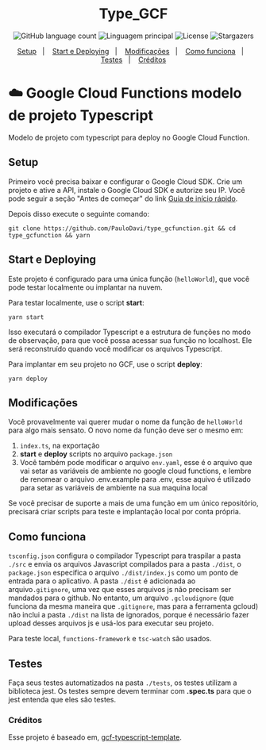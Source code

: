 <h1 align="center">Type_GCF</h1>
<p align="center">
  <img alt="GitHub language count" src="https://img.shields.io/github/languages/count/PauloDavi/type_gcfunction?color=gree">
  <img alt="Linguagem principal" src="https://img.shields.io/github/languages/top/PauloDavi/type_gcfunction">
  <img alt="License" src="https://img.shields.io/github/license/PauloDavi/type_gcfunction">
  <img alt="Stargazers" src="https://img.shields.io/github/stars/PauloDavi/type_gcfunction?style=social">
</p>

<p align="center">
  <a href="#setup">Setup</a>&nbsp;&nbsp;&nbsp;|&nbsp;&nbsp;&nbsp;
  <a href="#start-e-deploying">Start e Deploying</a>&nbsp;&nbsp;&nbsp;|&nbsp;&nbsp;&nbsp;
  <a href="#modificações">Modificações</a>&nbsp;&nbsp;&nbsp;|&nbsp;&nbsp;&nbsp;
  <a href="#como-funciona">Como funciona</a>&nbsp;&nbsp;&nbsp;|&nbsp;&nbsp;&nbsp;
  <a href="#testes">Testes</a>&nbsp;&nbsp;&nbsp;|&nbsp;&nbsp;&nbsp;
  <a href="#créditos">Créditos</a>
</p>

# :cloud: Google Cloud Functions modelo de projeto Typescript

Modelo de projeto com typescript para deploy no Google Cloud Function.

## Setup

Primeiro você precisa baixar e configurar o Google Cloud SDK. Crie um projeto e ative a API, instale o Google Cloud SDK e
autorize seu IP. Você pode seguir a seção "Antes de começar" do link [Guia de início rápido](https://cloud.google.com/functions/docs/quickstart).

Depois disso execute o seguinte comando:

`git clone https://github.com/PauloDavi/type_gcfunction.git && cd type_gcfunction && yarn`

## Start e Deploying

Este projeto é configurado para uma única função (`helloWorld`), que você pode testar localmente ou implantar na nuvem.

Para testar localmente, use o script **start**:

`yarn start`

Isso executará o compilador Typescript e a estrutura de funções no modo de observação, para que você possa acessar sua função no localhost. Ele será reconstruído quando você modificar os arquivos Typescript.

Para implantar em seu projeto no GCF, use o script **deploy**:

`yarn deploy`

## Modificações

Você provavelmente vai querer mudar o nome da função de `helloWorld` para algo mais sensato. O novo nome da função deve ser o mesmo em:

1. `index.ts`, na exportação
2. **start** e **deploy** scripts no arquivo `package.json`
3. Você também pode modificar o arquivo `env.yaml`, esse é o arquivo que vai setar as variáveis de ambiente no google cloud functions, e lembre de renomear o arquivo .env.example para .env, esse aquivo é utilizado para setar as variáveis de ambiente na sua maquina local

Se você precisar de suporte a mais de uma função em um único repositório, precisará criar scripts para teste e implantação local por conta própria.

## Como funciona

`tsconfig.json` configura o compilador Typescript para traspilar a pasta `./src` e envia os arquivos Javascript compilados para a pasta `./dist`, o `package.json` especifica o arquivo `./dist/index.js` como um ponto de entrada para o aplicativo. A pasta `./dist` é adicionada ao arquivo`.gitignore`, uma vez que esses arquivos js não precisam ser mandados para o github. No entanto, um arquivo `.gcloudignore` (que funciona da mesma maneira que `.gitignore`, mas para a ferramenta gcloud) não inclui a pasta `./dist` na lista de ignorados, porque é necessário fazer upload desses arquivos js e usá-los para executar seu projeto.

Para teste local, `functions-framework` e `tsc-watch` são usados.

## Testes

Faça seus testes automatizados na pasta `./tests`, os testes utilizam a biblioteca jest. Os testes sempre devem terminar com **.spec.ts** para que o jest entenda que eles são testes.

### Créditos

Esse projeto é baseado em, [gcf-typescript-template](https://github.com/golergka/gcf-typescript-template).
